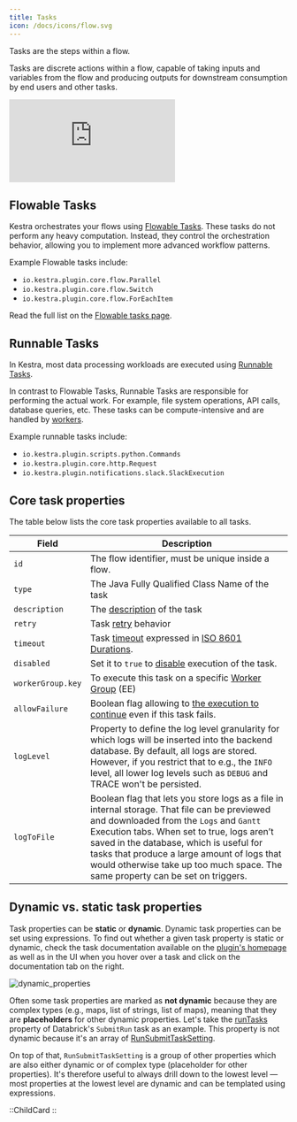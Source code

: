 ```yaml
---
title: Tasks
icon: /docs/icons/flow.svg
---
```


Tasks are the steps within a flow.

Tasks are discrete actions within a flow, capable of taking inputs and variables from the flow and producing outputs for downstream consumption by end users and other tasks.

<div class="video-container">
  <iframe src="https://www.youtube.com/embed/vRdlf1OwYWA?si=1qKj45mEsKtOF3bP" title="YouTube video player" frameborder="0" allow="accelerometer; autoplay; clipboard-write; encrypted-media; gyroscope; picture-in-picture; web-share" referrerpolicy="strict-origin-when-cross-origin" allowfullscreen></iframe>
</div>

## Flowable Tasks

Kestra orchestrates your flows using [Flowable Tasks](./00.flowable-tasks.md). These tasks do not perform any heavy computation. Instead, they control the orchestration behavior, allowing you to implement more advanced workflow patterns.

Example Flowable tasks include:
- `io.kestra.plugin.core.flow.Parallel`
- `io.kestra.plugin.core.flow.Switch`
- `io.kestra.plugin.core.flow.ForEachItem`

Read the full list on the [Flowable tasks page](./00.flowable-tasks.md).

## Runnable Tasks

In Kestra, most data processing workloads are executed using [Runnable Tasks](./01.runnable-tasks.md).

In contrast to Flowable Tasks, Runnable Tasks are responsible for performing the actual work. For example, file system operations, API calls, database queries, etc. These tasks can be compute-intensive and are handled by [workers](../../architecture/worker).

Example runnable tasks include:
- `io.kestra.plugin.scripts.python.Commands`
- `io.kestra.plugin.core.http.Request`
- `io.kestra.plugin.notifications.slack.SlackExecution`

## Core task properties

The table below lists the core task properties available to all tasks.

| Field             | Description                                                                                                                                                                                                                                                                                                                                                          |
|-------------------|----------------------------------------------------------------------------------------------------------------------------------------------------------------------------------------------------------------------------------------------------------------------------------------------------------------------------------------------------------------------|
| `id`              | The flow identifier, must be unique inside a flow.                                                                                                                                                                                                                                                                                                                   |
| `type`            | The Java Fully Qualified Class Name of the task                                                                                                                                                                                                                                                                                                                     |
| `description`     | The [description](../../04.workflow-components/15.descriptions.md) of the task                                                                                                                                                                                                                                                                                       |
| `retry`           | Task [retry](../../04.workflow-components/12.retries.md) behavior                                                                                                                                                                                                                                                                                                    |
| `timeout`         | Task [timeout](../../04.workflow-components/13.timeout.md) expressed in [ISO 8601 Durations](https://en.wikipedia.org/wiki/ISO_8601#Durations).                                                                                                                                                                                                                      |
| `disabled`        | Set it to `true` to [disable](../../04.workflow-components/16.disabled.md) execution of the task.                                                                                                                                                                                                                                                                    |
| `workerGroup.key` | To execute this task on a specific [Worker Group](../../06.enterprise/04.scalability/worker-group.md) (EE)                                                                                                                                                                                                                                                                         |
| `allowFailure`    | Boolean flag allowing to [the execution to continue](../../04.workflow-components/11.errors.md) even if this task fails.                                                                                                                                                                                                                                                |
| `logLevel`        | Property to define the log level granularity for which logs will be inserted into the backend database. By default, all logs are stored. However, if you restrict that to e.g., the `INFO` level, all lower log levels such as `DEBUG` and TRACE won't be persisted.                                                                                                          |
| `logToFile`       | Boolean flag that lets you store logs as a file in internal storage. That file can be previewed and downloaded from the `Logs` and `Gantt` Execution tabs. When set to true, logs aren’t saved in the database, which is useful for tasks that produce a large amount of logs that would otherwise take up too much space. The same property can be set on triggers. |

## Dynamic vs. static task properties

Task properties can be **static** or **dynamic**. Dynamic task properties can be set using expressions. To find out whether a given task property is static or dynamic, check the task documentation available on the [plugin's homepage](/plugins) as well as in the UI when you hover over a task and click on the documentation tab on the right.

![dynamic_properties](/docs/concepts/dynamic_properties.png)

Often some task properties are marked as **not dynamic** because they are complex types (e.g., maps, list of strings, list of maps), meaning that they are **placeholders** for other dynamic properties. Let's take the [runTasks](/plugins/tasks/job/io.kestra.plugin.databricks.job.SubmitRun#runtasks) property of Databrick's `SubmitRun` task as an example. This property is not dynamic because it's an array of [RunSubmitTaskSetting](/plugins/tasks/job/io.kestra.plugin.databricks.job.SubmitRun#runsubmittasksetting).

On top of that, `RunSubmitTaskSetting` is a group of other properties which are also either dynamic or of complex type (placeholder for other properties). It's therefore useful to always drill down to the lowest level — most properties at the lowest level are dynamic and can be templated using expressions.

::ChildCard
::